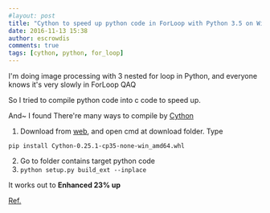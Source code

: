 ```yaml
---
#layout: post
title: "Cython to speed up python code in ForLoop with Python 3.5 on Windows 10 64bit"
date: 2016-11-13 15:38
author: escrowdis
comments: true
tags: [cython, python, for_loop]
---
```

I'm doing image processing with 3 nested for loop in Python, and everyone knows it's very slowly in ForLoop QAQ

So I tried to compile python code into c code to speed up.

And~ I found There're many ways to compile by [Cython](http://docs.cython.org/en/latest/index.html)

1. Download from [web](http://docs.cython.org/en/latest/src/quickstart/install.html), and open cmd at download folder. Type
```
pip install Cython-0.25.1-cp35-none-win_amd64.whl
```
2. Go to folder contains target python code
3. `python setup.py build_ext --inplace`

It works out to **Enhanced 23% up**

[Ref.](http://docs.cython.org/en/latest/src/quickstart/build.html#building-a-cython-module-using-distutils)
